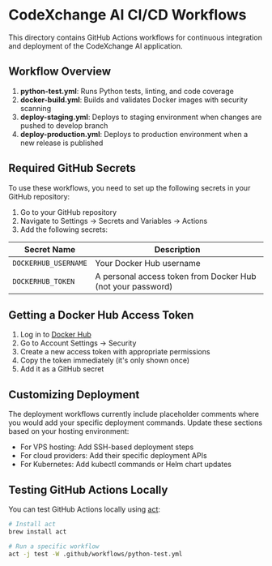 # CodeXchange AI CI/CD Workflows

This directory contains GitHub Actions workflows for continuous integration and deployment of the CodeXchange AI application.

## Workflow Overview

1. **python-test.yml**: Runs Python tests, linting, and code coverage
2. **docker-build.yml**: Builds and validates Docker images with security scanning
3. **deploy-staging.yml**: Deploys to staging environment when changes are pushed to develop branch
4. **deploy-production.yml**: Deploys to production environment when a new release is published

## Required GitHub Secrets

To use these workflows, you need to set up the following secrets in your GitHub repository:

1. Go to your GitHub repository
2. Navigate to Settings → Secrets and Variables → Actions
3. Add the following secrets:

| Secret Name | Description |
|-------------|-------------|
| `DOCKERHUB_USERNAME` | Your Docker Hub username |
| `DOCKERHUB_TOKEN` | A personal access token from Docker Hub (not your password) |

## Getting a Docker Hub Access Token

1. Log in to [Docker Hub](https://hub.docker.com)
2. Go to Account Settings → Security
3. Create a new access token with appropriate permissions
4. Copy the token immediately (it's only shown once)
5. Add it as a GitHub secret

## Customizing Deployment

The deployment workflows currently include placeholder comments where you would add your specific deployment commands. Update these sections based on your hosting environment:

- For VPS hosting: Add SSH-based deployment steps
- For cloud providers: Add their specific deployment APIs
- For Kubernetes: Add kubectl commands or Helm chart updates

## Testing GitHub Actions Locally

You can test GitHub Actions locally using [act](https://github.com/nektos/act):

```bash
# Install act
brew install act

# Run a specific workflow
act -j test -W .github/workflows/python-test.yml
```
